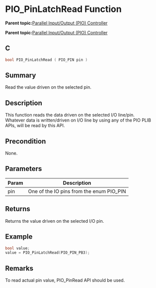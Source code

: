 # PIO\_PinLatchRead Function

**Parent topic:**[Parallel Input/Output \(PIO\) Controller](GUID-6E00A15D-D08A-43FF-A05A-C91E7717B5DE.md)

**Parent topic:**[Parallel Input/Output \(PIO\) Controller](GUID-CDD19539-F154-487B-A93E-CE1F75932EB8.md)

## C

```c
bool PIO_PinLatchRead ( PIO_PIN pin )
```

## Summary

Read the value driven on the selected pin.

## Description

This function reads the data driven on the selected I/O line/pin.<br />Whatever data is written/driven on I/O line by using any of the PIO PLIB<br />APIs, will be read by this API.

## Precondition

None.

## Parameters

|Param|Description|
|-----|-----------|
|pin|One of the IO pins from the enum PIO\_PIN|

## Returns

Returns the value driven on the selected I/O pin.

## Example

```c
bool value;
value = PIO_PinLatchRead(PIO_PIN_PB3);
```

## Remarks

To read actual pin value, PIO\_PinRead API should be used.

